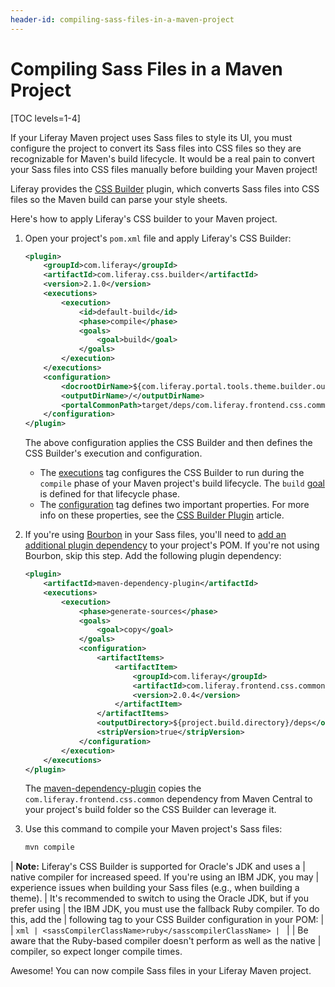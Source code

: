 ```yaml
---
header-id: compiling-sass-files-in-a-maven-project
---
```


# Compiling Sass Files in a Maven Project

[TOC levels=1-4]

If your Liferay Maven project uses Sass files to style its UI, you must
configure the project to convert its Sass files into CSS files so they are
recognizable for Maven's build lifecycle. It would be a real pain to convert
your Sass files into CSS files manually before building your Maven project!

Liferay provides the
[CSS Builder](/docs/7-2/reference/-/knowledge_base/r/css-builder-plugin)
plugin, which converts Sass files into CSS files so the Maven build can parse
your style sheets.

Here's how to apply Liferay's CSS builder to your Maven project.

1.  Open your project's `pom.xml` file and apply Liferay's CSS Builder:

    ```xml
    <plugin>
        <groupId>com.liferay</groupId>
        <artifactId>com.liferay.css.builder</artifactId>
        <version>2.1.0</version>
        <executions>
            <execution>
                <id>default-build</id>
                <phase>compile</phase>
                <goals>
                    <goal>build</goal>
                </goals>
            </execution>
        </executions>
        <configuration>
            <docrootDirName>${com.liferay.portal.tools.theme.builder.outputDir}</docrootDirName>
            <outputDirName>/</outputDirName>
            <portalCommonPath>target/deps/com.liferay.frontend.css.common.jar</portalCommonPath>
        </configuration>
    </plugin>
    ```

    The above configuration applies the CSS Builder and then defines the CSS
    Builder's execution and configuration.

    - The
      [executions](https://maven.apache.org/guides/mini/guide-configuring-plugins.html#Using_the_executions_Tag)
      tag configures the CSS Builder to run during the `compile` phase of your
      Maven project's build lifecycle. The `build`
      [goal](http://maven.apache.org/guides/introduction/introduction-to-the-lifecycle.html#A_Build_Phase_is_Made_Up_of_Plugin_Goals)
      is defined for that lifecycle phase.
    - The
      [configuration](https://maven.apache.org/pom.html#Plugins) tag defines
      two important properties. For more info on these properties, see the
      [CSS Builder Plugin](/docs/7-2/reference/-/knowledge_base/r/css-builder-plugin)
      article.

2.  If you're using [Bourbon](http://bourbon.io/) in your Sass files, you'll
    need to 
    [add an additional plugin dependency](/docs/7-2/customization/-/knowledge_base/c/configuring-dependencies) 
    to your project's POM. If you're not using Bourbon, skip this step. Add the 
    following plugin dependency: 

    ```xml
    <plugin>
        <artifactId>maven-dependency-plugin</artifactId>
        <executions>
            <execution>
                <phase>generate-sources</phase>
                <goals>
                    <goal>copy</goal>
                </goals>
                <configuration>
                    <artifactItems>
                        <artifactItem>
                            <groupId>com.liferay</groupId>
                            <artifactId>com.liferay.frontend.css.common</artifactId>
                            <version>2.0.4</version>
                        </artifactItem>
                    </artifactItems>
                    <outputDirectory>${project.build.directory}/deps</outputDirectory>
                    <stripVersion>true</stripVersion>
                </configuration>
            </execution>
        </executions>
    </plugin>
    ```

    The [maven-dependency-plugin](http://maven.apache.org/plugins/maven-dependency-plugin/)
    copies the `com.liferay.frontend.css.common` dependency from Maven Central
    to your project's build folder so the CSS Builder can leverage it.

3.  Use this command to compile your Maven project's Sass files:

    ```bash
    mvn compile
    ```

| **Note:** Liferay's CSS Builder is supported for Oracle's JDK and uses a
| native compiler for increased speed. If you're using an IBM JDK, you may
| experience issues when building your Sass files (e.g., when building a theme).
| It's recommended to switch to using the Oracle JDK, but if you prefer using
| the IBM JDK, you must use the fallback Ruby compiler. To do this, add the
| following tag to your CSS Builder configuration in your POM:
| 
| ```xml
| <sassCompilerClassName>ruby</sasscompilerClassName>
| ```
| 
| Be aware that the Ruby-based compiler doesn't perform as well as the native
| compiler, so expect longer compile times.

Awesome! You can now compile Sass files in your Liferay Maven project.
